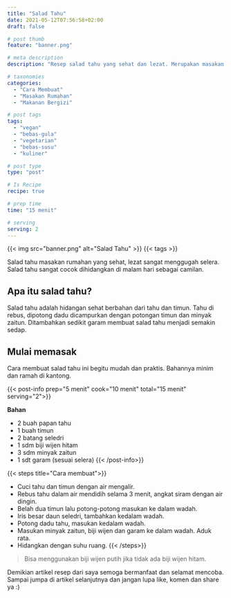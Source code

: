 ```yaml
---
title: "Salad Tahu"
date: 2021-05-12T07:56:58+02:00
draft: false

# post thumb
feature: "banner.png"

# meta description
description: "Resep salad tahu yang sehat dan lezat. Merupakan masakan rumahan untuk vegan yang mudah dan praktis."

# taxonomies
categories:
  - "Cara Membuat"
  - "Masakan Rumahan"
  - "Makanan Bergizi"

# post tags
tags:
  - "vegan"
  - "bebas-gula"
  - "vegetarian"
  - "bebas-susu"
  - "kuliner"

# post type
type: "post"

# Is Recipe
recipe: true

# prep time
time: "15 menit"

# serving
serving: 2
---
```


{{< img src="banner.png" alt="Salad Tahu" >}}
{{< tags >}}

Salad tahu masakan rumahan yang sehat, lezat sangat menggugah selera. Salad tahu sangat cocok dihidangkan di malam hari sebagai camilan.

## Apa itu salad tahu?

Salad tahu adalah hidangan sehat berbahan dari tahu dan timun. Tahu di rebus, dipotong dadu dicampurkan dengan potongan timun dan minyak zaitun. Ditambahkan sedikit garam membuat salad tahu menjadi semakin sedap.

## Mulai memasak

Cara membuat salad tahu ini begitu mudah dan praktis. Bahannya minim dan ramah di kantong.

{{< post-info prep="5 menit" cook="10 menit" total="15 menit" serving="2">}}

__Bahan__

-   2 buah papan tahu
-   1 buah timun
-   2 batang seledri
-   1 sdm biji wijen hitam
-   3 sdm minyak zaitun
-   1 sdt garam (sesuai selera)
{{< /post-info>}}

{{< steps title="Cara membuat">}}
-   Cuci tahu dan timun dengan air mengalir.
-   Rebus tahu dalam air mendidih selama 3 menit, angkat siram dengan air dingin.
-   Belah dua timun lalu potong-potong masukan ke dalam wadah.
-   Iris besar daun seledri, tambahkan kedalam wadah.
-   Potong dadu tahu, masukan kedalam wadah.
-   Masukan minyak zaitun, biji wijen dan garam ke dalam wadah. Aduk rata.
-   Hidangkan dengan suhu ruang.
{{< /steps>}}

> Bisa menggunakan biji wijen putih jika tidak ada biji wijen hitam.

Demikian artikel resep dari saya semoga bermanfaat dan selamat mencoba. Sampai jumpa di artikel selanjutnya dan jangan lupa like, komen dan share ya :)
